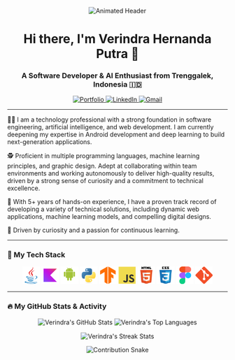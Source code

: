 <p align="center">
  <img src="https://raw.githubusercontent.com/VerindraHernandaPutra/VerindraHernandaPutra/main/header.gif" alt="Animated Header"/>
</p>

<h1 align="center">Hi there, I'm Verindra Hernanda Putra 👋</h1>
<h3 align="center">A Software Developer & AI Enthusiast from Trenggalek, Indonesia 🇮🇩</h3>

<p align="center">
  <a href="https://verindrahernandaputra.github.io/" target="_blank">
    <img src="https://img.shields.io/badge/Portfolio-255E63?style=for-the-badge&logo=hugo&logoColor=white" alt="Portfolio"/>
  </a>
  <a href="https://www.linkedin.com/in/verindra-hernanda-putra/" target="_blank">
    <img src="https://img.shields.io/badge/LinkedIn-0077B5?style=for-the-badge&logo=linkedin&logoColor=white" alt="LinkedIn"/>
  </a>
  <a href="mailto:verindra.hp@gmail.com">
    <img src="https://img.shields.io/badge/Gmail-D14836?style=for-the-badge&logo=gmail&logoColor=white" alt="Gmail"/>
  </a>
</p>

---

🙋‍♂️ I am a technology professional with a strong foundation in software engineering, artificial intelligence, and web development. I am currently deepening my expertise in Android development and deep learning to build next-generation applications.

🕵️ Proficient in multiple programming languages, machine learning principles, and graphic design. Adept at collaborating within team environments and working autonomously to deliver high-quality results, driven by a strong sense of curiosity and a commitment to technical excellence.

💼 With 5+ years of hands-on experience, I have a proven track record of developing a variety of technical solutions, including dynamic web applications, machine learning models, and compelling digital designs.

🧠 Driven by curiosity and a passion for continuous learning.

---

### 🚀 My Tech Stack

<p align="center">
  <img src="https://raw.githubusercontent.com/devicons/devicon/master/icons/java/java-original.svg" alt="java" width="40" height="40"/>
  <img src="https://raw.githubusercontent.com/devicons/devicon/master/icons/kotlin/kotlin-original.svg" alt="kotlin" width="40" height="40"/>
  <img src="https://raw.githubusercontent.com/devicons/devicon/master/icons/android/android-original-wordmark.svg" alt="android" width="40" height="40"/>
  <img src="https://raw.githubusercontent.com/devicons/devicon/master/icons/python/python-original.svg" alt="python" width="40" height="40"/>
  <img src="https://raw.githubusercontent.com/devicons/devicon/master/icons/tensorflow/tensorflow-original.svg" alt="tensorflow" width="40" height="40"/>
  <img src="https://raw.githubusercontent.com/devicons/devicon/master/icons/javascript/javascript-original.svg" alt="javascript" width="40" height="40"/>
  <img src="https://raw.githubusercontent.com/devicons/devicon/master/icons/html5/html5-original-wordmark.svg" alt="html5" width="40" height="40"/>
  <img src="https://raw.githubusercontent.com/devicons/devicon/master/icons/css3/css3-original-wordmark.svg" alt="css3" width="40" height="40"/>
  <img src="https://raw.githubusercontent.com/devicons/devicon/master/icons/figma/figma-original.svg" alt="figma" width="40" height="40"/>
  <img src="https://raw.githubusercontent.com/devicons/devicon/master/icons/git/git-original.svg" alt="git" width="40" height="40"/>
</p>

---

### 🔥 My GitHub Stats & Activity

<p align="center">
  <img align="center" src="https://github-readme-stats.vercel.app/api?username=VerindraHernandaPutra&show_icons=true&locale=en&theme=tokyonight&count_private=true" alt="Verindra's GitHub Stats" />
  <img align="center" src="https://github-readme-stats.vercel.app/api/top-langs?username=VerindraHernandaPutra&layout=compact&locale=en&theme=tokyonight" alt="Verindra's Top Languages" />
</p>
<p align="center">
  <img align="center" src="https://github-readme-streak-stats.herokuapp.com/?user=VerindraHernandaPutra&theme=tokyonight" alt="Verindra's Streak Stats" />
</p>

<p align="center">
  <img src="https://raw.githubusercontent.com/VerindraHernandaPutra/VerindraHernandaPutra/output/github-contribution-grid-snake.svg" alt="Contribution Snake"/>
</p>

